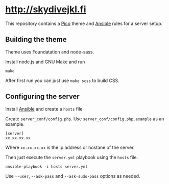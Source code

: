 
# http://skydivejkl.fi

This repository contains a [Pico][] theme and [Ansible][] rules for a server
setup.

## Building the theme

Theme uses Foundatation and node-sass.

Install node.js and GNU Make and run

    make

After first run you can just use `make scss` to build CSS.

## Configuring the server

Install [Ansible][a-install] and create a `hosts` file

Create `server_conf/config.php`. Use `server_conf/config.php.example` as an
example.

```
[server]
xx.xx.xx.xx
```

Where `xx.xx.xx.xx` is the ip address or hostane of the server.

Then just execute the `server.yml` playbook using the `hosts` file.

    ansible-playbook -i hosts server.yml

Use `--user`, `--ask-pass` and `--ask-sudo-pass` options as needed.

[Ansible]: http://www.ansible.com
[Pico]: http://pico.dev7studios.com/
[a-install]: http://docs.ansible.com/intro_installation.html
